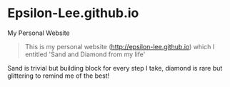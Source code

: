 # Epsilon-Lee.github.io
My Personal Website

>This is my personal website (http://epsilon-lee.github.io) which I entitled 'Sand and Diamond from my life'

Sand is trivial but building block for every step I take, diamond is rare but glittering to remind me of the best!
